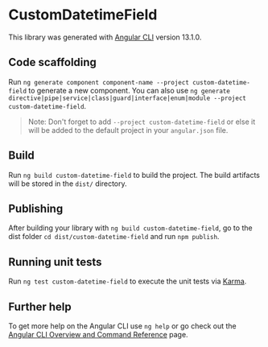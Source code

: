 # CustomDatetimeField

This library was generated with [Angular CLI](https://github.com/angular/angular-cli) version 13.1.0.

## Code scaffolding

Run `ng generate component component-name --project custom-datetime-field` to generate a new component. You can also use `ng generate directive|pipe|service|class|guard|interface|enum|module --project custom-datetime-field`.
> Note: Don't forget to add `--project custom-datetime-field` or else it will be added to the default project in your `angular.json` file. 

## Build

Run `ng build custom-datetime-field` to build the project. The build artifacts will be stored in the `dist/` directory.

## Publishing

After building your library with `ng build custom-datetime-field`, go to the dist folder `cd dist/custom-datetime-field` and run `npm publish`.

## Running unit tests

Run `ng test custom-datetime-field` to execute the unit tests via [Karma](https://karma-runner.github.io).

## Further help

To get more help on the Angular CLI use `ng help` or go check out the [Angular CLI Overview and Command Reference](https://angular.io/cli) page.
